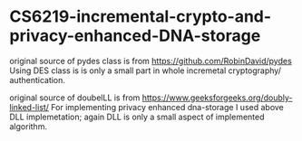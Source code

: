 # CS6219-incremental-crypto-and-privacy-enhanced-DNA-storage

original source of pydes class is from https://github.com/RobinDavid/pydes
Using DES class is is only a small part in whole incremetal cryptography/ authentication.

original source of doubelLL is from https://www.geeksforgeeks.org/doubly-linked-list/
For implementing privacy enhanced dna-storage I used above DLL implemetation; again DLL is only a small aspect of implemented algorithm. 
